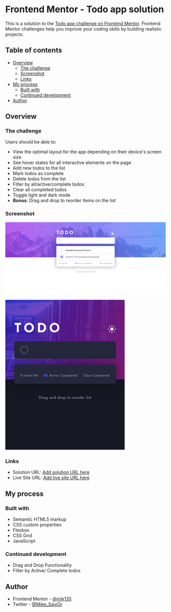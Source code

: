 # Frontend Mentor - Todo app solution

This is a solution to the [Todo app challenge on Frontend Mentor](https://www.frontendmentor.io/challenges/todo-app-Su1_KokOW). Frontend Mentor challenges help you improve your coding skills by building realistic projects. 

## Table of contents

- [Overview](#overview)
  - [The challenge](#the-challenge)
  - [Screenshot](#screenshot)
  - [Links](#links)
- [My process](#my-process)
  - [Built with](#built-with)
  - [Continued development](#continued-development)
- [Author](#author)

## Overview

### The challenge

Users should be able to:

- View the optimal layout for the app depending on their device's screen size
- See hover states for all interactive elements on the page
- Add new todos to the list
- Mark todos as complete
- Delete todos from the list
- Filter by all/active/complete todos
- Clear all completed todos
- Toggle light and dark mode
- **Bonus**: Drag and drop to reorder items on the list

### Screenshot

![Desktop Version](images/Frontend-Mentor-Todo-app.png)

![Mobile Version](images/Frontend-Mentor-Todo-app-mobile.png)



### Links

- Solution URL: [Add solution URL here](https://github.com/todo)
- Live Site URL: [Add live site URL here](https://mik135.github.io/todo)

## My process

### Built with

- Semantic HTML5 markup
- CSS custom properties
- Flexbox
- CSS Grid
- JavaScript

### Continued development

- Drag and Drop Functionality
- Filter by Active/ Complete todos

## Author

- Frontend Mentor - [@mik135](https://www.frontendmentor.io/profile/mik135)
- Twitter - [@Mike_SaviOr](https://www.twitter.com/Mike_SaviOr)
